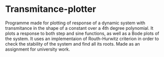 ﻿# Transmitance-plotter
 Programme made for plotting of response of a dynamic system with transmitance in the shape of a constant over a 4th degree polynomial. It plots a response to both step and sine functions, as well as a Bode plots of the system. It uses an implementaion of Routh-Hurwitz criterion in order to check the stability of the system and find all its roots. Made as an assignment for university work. 
